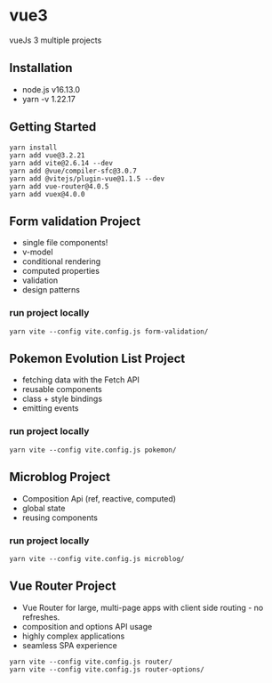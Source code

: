 # vue3

vueJs 3 multiple projects

## Installation

- node.js v16.13.0
- yarn -v 1.22.17

## Getting Started

```
yarn install
yarn add vue@3.2.21
yarn add vite@2.6.14 --dev
yarn add @vue/compiler-sfc@3.0.7
yarn add @vitejs/plugin-vue@1.1.5 --dev
yarn add vue-router@4.0.5
yarn add vuex@4.0.0
```

## Form validation Project

- single file components!
- v-model
- conditional rendering
- computed properties
- validation
- design patterns

### run project locally

```
yarn vite --config vite.config.js form-validation/
```

## Pokemon Evolution List Project

- fetching data with the Fetch API
- reusable components
- class + style bindings
- emitting events

### run project locally

```
yarn vite --config vite.config.js pokemon/
```

## Microblog Project

- Composition Api (ref, reactive, computed)
- global state
- reusing components

### run project locally

```
yarn vite --config vite.config.js microblog/
```

## Vue Router Project

- Vue Router for large, multi-page apps with client side routing - no refreshes.
- composition and options API usage
- highly complex applications
- seamless SPA experience

```
yarn vite --config vite.config.js router/
yarn vite --config vite.config.js router-options/
```
